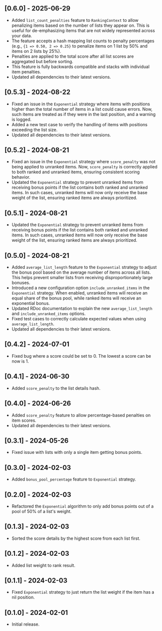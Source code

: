 ## [0.6.0] - 2025-06-29
- Added `list_count_penalties` feature to `RankingContext` to allow penalizing items based on the number of lists they appear on. This is useful for de-emphasizing items that are not widely represented across your data.
- The feature accepts a hash mapping list counts to penalty percentages (e.g., `{1 => 0.50, 2 => 0.25}` to penalize items on 1 list by 50% and items on 2 lists by 25%).
- Penalties are applied to the total score after all list scores are aggregated but before sorting.
- This feature is fully backwards compatible and stacks with individual item penalties.
- Updated all dependencies to their latest versions.

## [0.5.3] - 2024-08-22
- Fixed an issue in the `Exponential` strategy where items with positions higher than the total number of items in a list could cause errors. Now, such items are treated as if they were in the last position, and a warning is logged.
- Added a new test case to verify the handling of items with positions exceeding the list size.
- Updated all dependencies to their latest versions.

## [0.5.2] - 2024-08-21
- Fixed an issue in the `Exponential` strategy where `score_penalty` was not being applied to unranked items. Now, `score_penalty` is correctly applied to both ranked and unranked items, ensuring consistent scoring behavior.
- Updated the `Exponential` strategy to prevent unranked items from receiving bonus points if the list contains both ranked and unranked items. In such cases, unranked items will now only receive the base weight of the list, ensuring ranked items are always prioritized.

## [0.5.1] - 2024-08-21
- Updated the `Exponential` strategy to prevent unranked items from receiving bonus points if the list contains both ranked and unranked items. In such cases, unranked items will now only receive the base weight of the list, ensuring ranked items are always prioritized.

## [0.5.0] - 2024-08-21
- Added `average_list_length` feature to the `Exponential` strategy to adjust the bonus pool based on the average number of items across all lists. This helps prevent smaller lists from receiving disproportionately large bonuses.
- Introduced a new configuration option `include_unranked_items` in the `Exponential` strategy. When enabled, unranked items will receive an equal share of the bonus pool, while ranked items will receive an exponential bonus.
- Updated RDoc documentation to explain the new `average_list_length` and `include_unranked_items` options.
- Fixed test cases to correctly calculate expected values when using `average_list_length`.
- Updated all dependencies to their latest versions.


## [0.4.2] - 2024-07-01
- Fixed bug where a score could be set to 0. The lowest a score can be now is 1.

## [0.4.1] - 2024-06-30
- Added `score_penalty` to the list details hash.

## [0.4.0] - 2024-06-26
- Added `score_penalty` feature to allow percentage-based penalties on item scores.
- Updated all dependencies to their latest versions.

## [0.3.1] - 2024-05-26
- Fixed issue with lists with only a single item getting bonus points.

## [0.3.0] - 2024-02-03
- Added `bonus_pool_percentage` feature to `Exponential` strategy.

## [0.2.0] - 2024-02-03
- Refactored the `Exponential` algorithm to only add bonus points out of a pool of 50% of a list's weight.

## [0.1.3] - 2024-02-03
- Sorted the score details by the highest score from each list first.

## [0.1.2] - 2024-02-03
- Added list weight to rank result.

## [0.1.1] - 2024-02-03
- Fixed `Exponential` strategy to just return the list weight if the item has a nil position.

## [0.1.0] - 2024-02-01
- Initial release.
